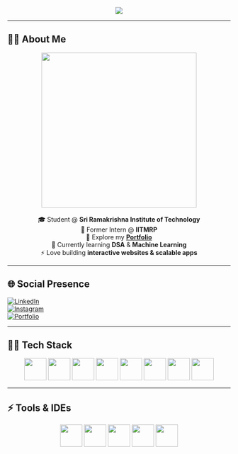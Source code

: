 <p align="center">
  <img src="https://readme-typing-svg.herokuapp.com?font=Fira+Code&pause=1000&color=F75C7E&center=true&vCenter=true&width=435&lines=Hi+there+👋+I'm+Sooraj+R+Nair;Welcome+to+my+GitHub!">
</p>

---

## 👨‍💻 About Me  

<p align="center">
  <img width="350" src="https://media.giphy.com/media/qgQUggAC3Pfv687qPC/giphy.gif"><br><br>
  🎓 Student @ <b>Sri Ramakrishna Institute of Technology</b><br>
  💼 Former Intern @ <b>IITMRP</b><br>
  🔭 Explore my <a href="https://sooraj-me.github.io/portfolio/"><b>Portfolio</b></a><br>
  🌱 Currently learning <b>DSA</b> & <b>Machine Learning</b><br>
  ⚡ Love building <b>interactive websites & scalable apps</b>  
</p>

---

## 🌐 Social Presence  

[![LinkedIn](https://img.shields.io/badge/LinkedIn-0077B5?style=for-the-badge&logo=linkedin&logoColor=white)](https://www.linkedin.com/in/sooraj-r-nair-38757925a)  
[![Instagram](https://img.shields.io/badge/Instagram-d62976?style=for-the-badge&logo=instagram&logoColor=white)](https://www.instagram.com/s_o_o_raj_04?igsh=aWwwYjBvOTJoZ2Vz)  
[![Portfolio](https://img.shields.io/badge/Portfolio-000000?style=for-the-badge&logo=vercel&logoColor=white)](https://sooraj-me.github.io/portfolio/)  

---

## 🧑‍💻 Tech Stack  

<p align="center">
  <img height="50" src="https://img.icons8.com/color/48/000000/python.png"/>
  <img height="50" src="https://img.icons8.com/color/48/000000/c-programming.png"/>
  <img height="50" src="https://img.icons8.com/color/48/000000/java-coffee-cup-logo.png"/>
  <img height="50" src="https://img.icons8.com/color/48/000000/html-5.png"/>
  <img height="50" src="https://img.icons8.com/color/48/000000/css3.png"/>
  <img height="50" src="https://img.icons8.com/color/48/000000/bootstrap.png"/>
  <img height="50" src="https://img.icons8.com/color/48/000000/javascript.png"/>
  <img height="50" src="https://img.icons8.com/color/48/000000/mysql-logo.png"/>
</p>  

---

## ⚡ Tools & IDEs  

<p align="center">
  <img height="50" src="https://img.icons8.com/color/48/000000/visual-studio-code-2019.png"/>
  <img height="50" src="https://img.icons8.com/color/48/000000/pycharm.png"/>
  <img height="50" src="https://img.icons8.com/color/480/notion--v1.png"/>
  <img height="50" src="https://img.shields.io/badge/Netlify-00C7B7?style=for-the-badge&logo=netlify&logoColor=white"/>
  <img height="50" src="https://img.icons8.com/glyph-neue/64/ffffff/github.png"/>
</p>  
